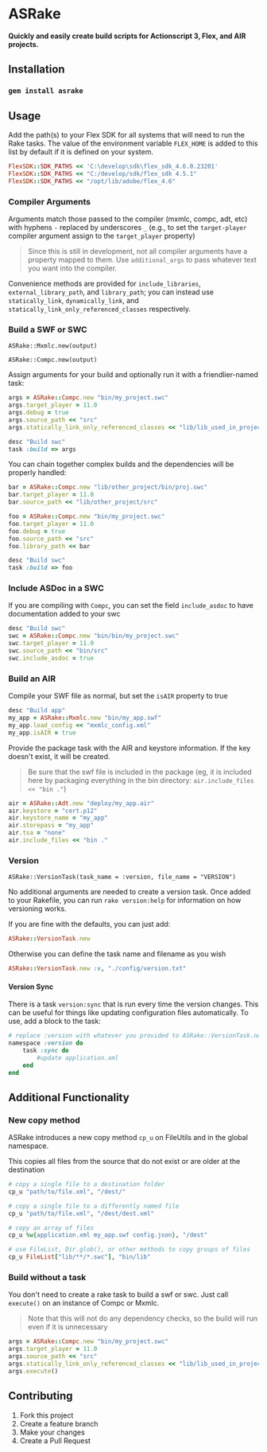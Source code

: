 # ASRake

**Quickly and easily create build scripts for Actionscript 3, Flex, and AIR projects.**

## Installation

### `gem install asrake`

## Usage

Add the path(s) to your Flex SDK for all systems that will need to run the Rake tasks. The value of the environment variable `FLEX_HOME` is added to this list by default if it is defined on your system.

```ruby
FlexSDK::SDK_PATHS << 'C:\develop\sdk\flex_sdk_4.6.0.23201'
FlexSDK::SDK_PATHS << "C:/develop/sdk/flex_sdk 4.5.1"
FlexSDK::SDK_PATHS << "/opt/lib/adobe/flex_4.6"
```

### Compiler Arguments

Arguments match those passed to the compiler (mxmlc, compc, adt, etc) with hyphens `-` replaced by underscores `_` (e.g., to set the `target-player` compiler argument assign to the `target_player` property)

> Since this is still in development, not all compiler arguments have a property mapped to them. Use `additional_args` to pass whatever text you want into the compiler.

Convenience methods are provided for `include_libraries`, `external_library_path`, and `library_path`; you can instead use `statically_link`, `dynamically_link`, and `statically_link_only_referenced_classes` respectively.

### Build a SWF or SWC

```
ASRake::Mxmlc.new(output)
```
```
ASRake::Compc.new(output)
```

Assign arguments for your build and optionally run it with a friendlier-named task:

```ruby
args = ASRake::Compc.new "bin/my_project.swc"
args.target_player = 11.0
args.debug = true
args.source_path << "src"
args.statically_link_only_referenced_classes << "lib/lib_used_in_project.swc"

desc "Build swc"
task :build => args
```

You can chain together complex builds and the dependencies will be properly handled:

```ruby
bar = ASRake::Compc.new "lib/other_project/bin/proj.swc"
bar.target_player = 11.0
bar.source_path << "lib/other_project/src"

foo = ASRake::Compc.new "bin/my_project.swc"
foo.target_player = 11.0
foo.debug = true
foo.source_path << "src"
foo.library_path << bar

desc "Build swc"
task :build => foo
```

### Include ASDoc in a SWC

If you are compiling with `Compc`, you can set the field `include_asdoc` to have documentation added to your swc

```ruby
desc "Build swc"
swc = ASRake::Compc.new "bin/bin/my_project.swc"
swc.target_player = 11.0
swc.source_path << "bin/src"
swc.include_asdoc = true
```

### Build an AIR

Compile your SWF file as normal, but set the `isAIR` property to true

```ruby
desc "Build app"
my_app = ASRake::Mxmlc.new "bin/my_app.swf"
my_app.load_config << "mxmlc_config.xml"
my_app.isAIR = true
```

Provide the package task with the AIR and keystore information. If the key doesn't exist, it will be created.

> Be sure that the swf file is included in the package (eg, it is included here by packaging everything in the bin directory: `air.include_files << "bin ."`)

```ruby
air = ASRake::Adt.new "deploy/my_app.air"
air.keystore = "cert.p12"
air.keystore_name = "my_app"
air.storepass = "my_app"
air.tsa = "none"
air.include_files << "bin ."
```

### Version

```
ASRake::VersionTask(task_name = :version, file_name = "VERSION")
```

No additional arguments are needed to create a version task. Once added to your Rakefile, you can run `rake version:help` for information on how versioning works.

If you are fine with the defaults, you can just add:

```ruby
ASRake::VersionTask.new
```

Otherwise you can define the task name and filename as you wish

```ruby
ASRake::VersionTask.new :v, "./config/version.txt"
```

#### Version Sync

There is a task `version:sync` that is run every time the version changes. This can be useful for things like updating configuration files automatically. To use, add a block to the task:

```ruby
# replace :version with whatever you provided to ASRake::VersionTask.new 
namespace :version do
	task :sync do
		#update application.xml
	end
end
```

## Additional Functionality

### New copy method

ASRake introduces a new copy method `cp_u` on FileUtils and in the global namespace.

This copies all files from the source that do not exist or are older at the destination

```ruby
# copy a single file to a destination folder
cp_u "path/to/file.xml", "/dest/"

# copy a single file to a differently named file
cp_u "path/to/file.xml", "/dest/dest.xml"

# copy an array of files
cp_u %w{application.xml my_app.swf config.json}, "/dest"

# use FileList, Dir.glob(), or other methods to copy groups of files
cp_u FileList["lib/**/*.swc"], "bin/lib"
```

### Build without a task

You don't need to create a rake task to build a swf or swc. Just call `execute()` on an instance of Compc or Mxmlc.

> Note that this will not do any dependency checks, so the build will run even if it is unnecessary

```ruby
args = ASRake::Compc.new "bin/my_project.swc"
args.target_player = 11.0
args.source_path << "src"
args.statically_link_only_referenced_classes << "lib/lib_used_in_project.swc"
args.execute()
```

## Contributing

1. Fork this project
2. Create a feature branch
3. Make your changes
4. Create a Pull Request